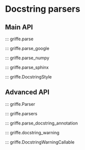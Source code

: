 # Docstring parsers

## **Main API**

::: griffe.parse

::: griffe.parse_google

::: griffe.parse_numpy

::: griffe.parse_sphinx

::: griffe.DocstringStyle

## **Advanced API**

::: griffe.Parser

::: griffe.parsers

::: griffe.parse_docstring_annotation

::: griffe.docstring_warning

::: griffe.DocstringWarningCallable
